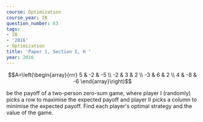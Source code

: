 ```yaml
---
course: Optimization
course_year: IB
question_number: 63
tags:
- IB
- '2016'
- Optimization
title: 'Paper 1, Section I, H '
year: 2016
---
```




$$A=\left(\begin{array}{rrr}
5 & -2 & -5 \\
-2 & 3 & 2 \\
-3 & 6 & 2 \\
4 & -8 & -6
\end{array}\right)$$

be the payoff of a two-person zero-sum game, where player I (randomly) picks a row to maximise the expected payoff and player II picks a column to minimise the expected payoff. Find each player's optimal strategy and the value of the game.